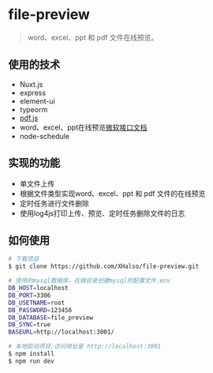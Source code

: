 # file-preview

> word、excel、ppt 和 pdf 文件在线预览。

## 使用的技术
* Nuxt.js
* express
* element-ui
* typeorm
* [pdf.js](https://mozilla.github.io/pdf.js/)
* word、excel、ppt在线预览[微软接口文档](https://www.microsoft.com/en-us/microsoft-365/blog/2013/04/10/office-web-viewer-view-office-documents-in-a-browser/?eu=true)
* node-schedule

## 实现的功能
* 单文件上传
* 根据文件类型实现word、excel、ppt 和 pdf 文件的在线预览
* 定时任务进行文件删除
* 使用log4js打印上传、预览、定时任务删除文件的日志

## 如何使用

``` bash
# 下载项目
$ git clone https://github.com/XHalso/file-preview.git

# 使用的mysql数据库，在根目录创建mysql的配置文件.env
DB_HOST=localhost
DB_PORT=3306
DB_USETNAME=root
DB_PASSWORD=123456
DB_DATABASE=file_preview
DB_SYNC=true
BASEURL=http://localhost:3001/

# 本地启动项目,访问地址是 http://localhost:3001
$ npm install
$ npm run dev
```

